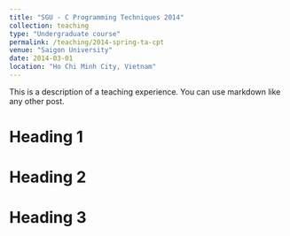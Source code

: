 ```yaml
---
title: "SGU - C Programming Techniques 2014"
collection: teaching
type: "Undergraduate course"
permalink: /teaching/2014-spring-ta-cpt
venue: "Saigon University"
date: 2014-03-01
location: "Ho Chi Minh City, Vietnam"
---
```


This is a description of a teaching experience. You can use markdown like any other post.

Heading 1
======

Heading 2
======

Heading 3
======